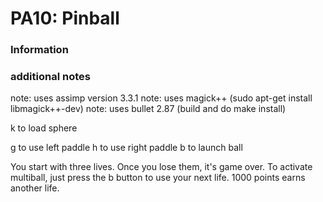 # PA10: Pinball


### Information

### additional notes

note: uses assimp version 3.3.1
note: uses magick++ (sudo apt-get install libmagick++-dev)
note: uses bullet 2.87 (build and do make install)

k to load sphere

g to use left paddle
h to use right paddle
b to launch ball

You start with three lives. Once you lose them, it's game over.
To activate multiball, just press the b button to use your next life.
1000 points earns another life. 
